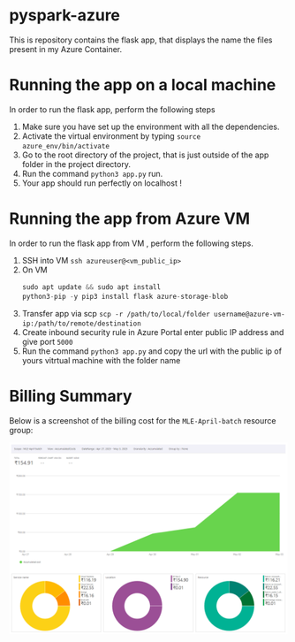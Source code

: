 # pyspark-azure
This is repository contains the flask app, that displays the name the files present in my Azure Container. 
# Running the app on a local machine
In order to run the flask app, perform the following steps

1. Make sure you have set up the environment with all the dependencies.
2. Activate the virtual environment by typing `source azure_env/bin/activate`
3. Go to the root directory of the project, that is just outside of the app folder in the project directory.
4. Run the command `python3 app.py` run.
5. Your app should run perfectly on localhost !
# Running the app from Azure VM
In order to run the flask app from VM , perform the following steps.

1. SSH into VM `ssh azureuser@<vm_public_ip>`
2. On VM 
    ```python 
    sudo apt update && sudo apt install 
    python3-pip -y pip3 install flask azure-storage-blob
    ```
3. Transfer app via scp `scp -r /path/to/local/folder username@azure-vm-ip:/path/to/remote/destination `
4. Create inbound security rule in Azure Portal enter public IP address and give port `5000`
5. Run the command `python3 app.py` and copy the url with the public ip of yours vitrtual machine with the folder name
# Billing Summary

Below is a screenshot of the billing cost for the `MLE-April-batch` resource group:

![Billing Screenshot](costanalysis_charts.png)
